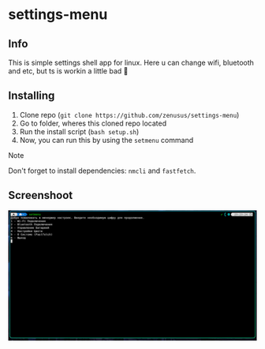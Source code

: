 # settings-menu

  ## Info
This is simple settings shell app for linux. Here u can change wifi, bluetooth and etc, but ts is workin a little bad 🤏

 ## Installing
1. Clone repo (`git clone https://github.com/zenusus/settings-menu`)
2. Go to folder, wheres this cloned repo located
3. Run the install script (`bash setup.sh`)
4. Now, you can run this by using the `setmenu` command

> [!NOTE]
> Don't forget to install dependencies: `nmcli` and `fastfetch`.


 ## Screenshoot
![Screenshoot](/screenshots/sosal.jpg)

